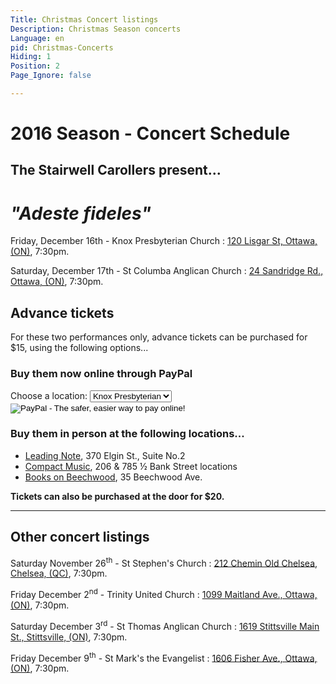 ```yaml
---
Title: Christmas Concert listings
Description: Christmas Season concerts
Language: en
pid: Christmas-Concerts
Hiding: 1
Position: 2
Page_Ignore: false

---
```


<div markdown="1" class="jumbotron">

# 2016 Season - Concert Schedule 

## The Stairwell Carollers present... 

# *"Adeste fideles"*
</div>

Friday, December 16th - Knox Presbyterian Church
:	[120 Lisgar St, Ottawa, (ON)](https://goo.gl/maps/NwtF81iwdFv), 7:30pm.

Saturday, December 17th - St Columba Anglican Church
:	[24 Sandridge Rd., Ottawa, (ON)](https://goo.gl/maps/GgmTHRrhw3L2), 7:30pm.

## Advance tickets

  For these two performances only, advance tickets can be purchased for $15, using the following options...
###   Buy them now online through PayPal
<form role="form" class="form-inline" target="paypal" action="https://www.paypal.com/cgi-bin/webscr" method="post">
<input type="hidden" name="cmd" value="_s-xclick">
<input type="hidden" name="hosted_button_id" value="N4WK8SBEA7JML">
<div class="form-group">
  <label for="os0"><input type="hidden" name="on0" value="Location">Choose a location:</label>
  <select name="os0">
	<option value="Knox Presbyterian">Knox Presbyterian </option>
	<option value="St-Columba">St-Columba </option>
  </select>
</div>
<input type="image" src="https://www.paypalobjects.com/en_US/i/btn/btn_cart_LG.gif" border="0" name="submit" alt="PayPal - The safer, easier way to pay online!">
<img alt="" border="0" src="https://www.paypalobjects.com/en_US/i/scr/pixel.gif" width="1" height="1">
</form>

### Buy them in person at the following locations...

* [Leading Note](http://www.leadingnote.com/contact-us/location/), 370 Elgin St., Suite No.2
* [Compact Music](http://www.compactmusic.ca), 206 & 785 ½ Bank Street locations 
* [Books on Beechwood](http://www.booksonbeechwood.ca/about/), 35 Beechwood Ave.

**Tickets can also be purchased at the door for $20.**

____________________________________

## Other concert listings

Saturday November 26<sup>th</sup> - St Stephen's Church
:	[212 Chemin Old Chelsea, Chelsea, (QC)](https://goo.gl/maps/gFcUD3JeVcP2), 7:30pm.
  
Friday December 2<sup>nd</sup> - Trinity United Church
:	[1099 Maitland Ave., Ottawa, (ON)](https://goo.gl/maps/4ikckwn1kz42), 7:30pm.
  
Saturday December 3<sup>rd</sup> - St Thomas Anglican Church
:	[1619 Stittsville Main St., Stittsville, (ON)](https://goo.gl/maps/ZgZwS), 7:30pm.
  
Friday December 9<sup>th</sup> - St Mark's the Evangelist
:	[1606 Fisher Ave., Ottawa, (ON)](https://goo.gl/maps/mfP9WgJTaWS2), 7:30pm.
